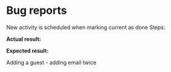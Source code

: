 # Bug reports

New activity is scheduled when marking current as done
Steps:


**Actual result:**

**Expected result:**

Adding a guest - adding email twice


